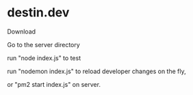 # destin.dev

Download


Go to the server directory


run "node index.js" to test


run "nodemon index.js" to reload developer changes on the fly,

or "pm2 start index.js" on server.
